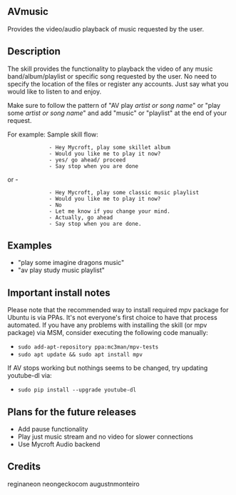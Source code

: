 ## AVmusic
Provides the video/audio playback of music requested by the user.

## Description
The skill provides the functionality to playback the video of any music band/album/playlist
or specific song requested by the user. No need to specify the location of the files or register any accounts.
Just say what you would like to listen to and enjoy.

Make sure to follow the pattern of "AV play *artist or song name*" or "play some *artist or song name*" and
add "music" or "playlist" at the end of your request.

For example:
Sample skill flow:

                 - Hey Mycroft, play some skillet album
                 - Would you like me to play it now?
                 - yes/ go ahead/ proceed
                 - Say stop when you are done

or -

                 - Hey Mycroft, play some classic music playlist
                 - Would you like me to play it now?
                 - No
                 - Let me know if you change your mind.
                 - Actually, go ahead
                 - Say stop when you are done.


## Examples
* "play some imagine dragons music"
* "av play study music playlist"

## Important install notes
Please note that the recommended way to install required mpv package for Ubuntu is via PPAs. 
It's not everyone's first choice to have that process automated. 
If you have any problems with installing the skill (or mpv package) via MSM, consider executing the following code manually: 

* `sudo add-apt-repository ppa:mc3man/mpv-tests`
* `sudo apt update && sudo apt install mpv`

If AV stops working but nothings seems to be changed, try updating youtube-dl via:
* `sudo pip install --upgrade youtube-dl`

## Plans for the future releases
* Add pause functionality
* Play just music stream and no video for slower connections
* Use Mycroft Audio backend

## Credits
reginaneon
neongeckocom
augustnmonteiro

